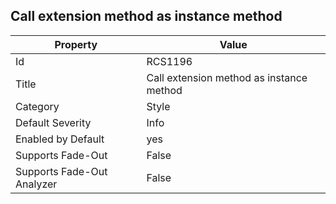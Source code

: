 ## Call extension method as instance method

Property | Value
--- | --- 
Id | RCS1196
Title | Call extension method as instance method
Category | Style
Default Severity | Info
Enabled by Default | yes
Supports Fade-Out | False
Supports Fade-Out Analyzer | False
